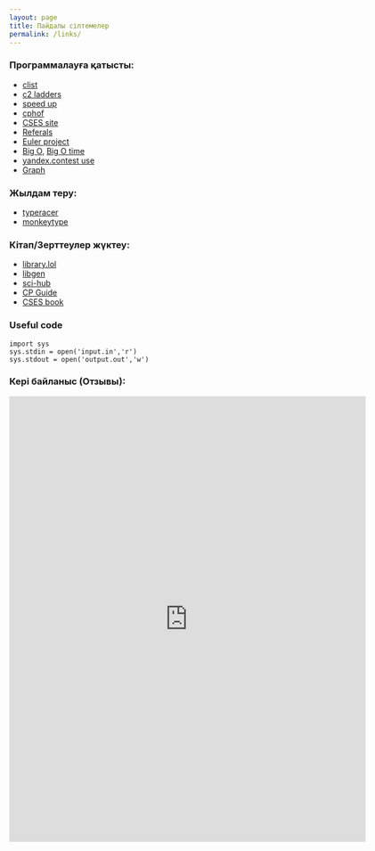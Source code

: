 ```yaml
---
layout: page
title: Пайдалы сілтемелер
permalink: /links/
---
```


### Программалауға қатысты:
- [clist](https://clist.by/coder/Uzdik/)
- [c2 ladders](https://c2-ladders-juol.onrender.com/)
- [speed up](https://flykiller.github.io/performance%20tricks)
- [cphof](https://cphof.org/profile/topcoder:nazarbek)
- [CSES site](https://cses.fi/problemset/list/)
- [Referals](https://docs.google.com/spreadsheets/d/1bl8MU6qe3-UZFLzgqnjUAgIMdUmnB4Dy49Sm3O5J1IU/edit#gid=0)
- [Euler project](https://projecteuler.net/)
- [Big O](https://www.bigocheatsheet.com/), [Big O time](https://ics.uci.edu/~pattis/ICS-33/lectures/complexitypython.txt)
- [yandex.contest use](https://cs.hse.ru/olymp/yacontest)
- [Graph](https://ejudge.179.ru/tasks/python/2022b/pgm33.2__Graphs-3.html)

### Жылдам теру:
- [typeracer](https://play.typeracer.com)
- [monkeytype](https://monkeytype.com)

### Кітап/Зерттеулер жүктеу:
- [library.lol](https://library.lol/)
- [libgen](https://libgen.rs/search.php?req=%D0%91%D0%BE%D0%B3%D0%B0%D1%82%D1%8B%D0%B9+%D0%BF%D0%B0%D0%BF%D0%B0%2C+%D0%B1%D0%B5%D0%B4%D0%BD%D1%8B%D0%B9+%D0%BF%D0%B0%D0%BF%D0%B0&lg_topic=libgen&open=0&view=simple&res=25&phrase=1&column=def)
- [sci-hub](https://sci-hub.st/10.1016/j.patrec.2011.11.004)
- [CP Guide](https://duoblogger.github.io/assets/pdf/memonvyftw/guide-t-cp.pdf)
- [CSES book](https://cses.fi/book/book.pdf)




### Useful code
```
import sys
sys.stdin = open('input.in','r')
sys.stdout = open('output.out','w')
```



### Кері байланыс (Отзывы):
<iframe src="https://docs.google.com/forms/d/e/1FAIpQLSfDLxah6fmeC2qXnN47bSCWKHb1ovvCcKKYPpi8Gas_XSZQYw/viewform?embedded=true" width="640" height="800" frameborder="0" marginheight="0" marginwidth="0">Loading…</iframe>
